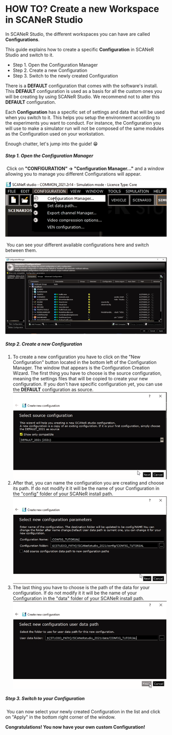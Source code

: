 # HOW TO? Create a new Workspace in SCANeR Studio

In SCANeR Studio, the different workspaces you can have are called **Configurations**. 

This guide explains how to create a specific **Configuration** in SCANeR Studio and switch to it.

- Step 1. Open the Configuration Manager
- Step 2. Create a new Configuration
- Step 3. Switch to the newly created Configuration

There is a **DEFAULT** configuration that comes with the software's install. This **DEFAULT** configuration is used as a basis for all the custom ones you will be creating by using SCANeR Studio. We recommend not to alter this **DEFAULT** configuration.

Each **Configuration** has a specific set of settings and data that will be used when you switch to it. This helps you setup the environment according to the experiments you want to conduct. For instance, the Configuration you will use to make a simulator run will not be composed of the same modules as the Configuration used on your workstation.

Enough chatter, let's jump into the guide! 😁

##### Step 1. Open the Configuration Manager

​	Click on **"CONFIGURATION" -> "Configuration Manager..."** and a window allowing you to manage you different Configurations will appear.

![](.\assets\configurationManagerAccess.png)

​	You can see your different available configurations here and switch between them.

![](.\assets\configurationManager.png)

##### Step 2. Create a new Configuration

1.  To create a new configuration you have to click on the "New Configuration" button located in the bottom left of  the Configuration Manager. The window that appears is the Configuration Creation Wizard. The first thing you have to choose is the source configuration, meaning the settings files that will be copied to create your new configuration. If you don't have specific configuration yet, you can use the **DEFAULT** configuration as source.
    ![](.\assets\configCreationWizard-1.png)
2.  After that, you can name the configuration you are creating and choose its path. If do not modify it it will be the name of your Configuration in the "config" folder of your SCANeR install path.
    ![](.\assets\configCreationWizard-2.png)
3.  The last thing you have to choose is the path of the data for your configuration. If do not modify it it will be the name of your Configuration in the "data" folder of your SCANeR install path.
    ![](.\assets\configCreationWizard-3.png)

##### Step 3. Switch to your Configuration

​	You can now select your newly created Configuration in the list and click on "Apply" in the bottom right corner of the window.

**Congratulations! You now have your own custom Configuration!**
